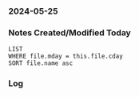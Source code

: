 ### 2024-05-25

### Notes Created/Modified Today
```dataview
LIST 
WHERE file.mday = this.file.cday
SORT file.name asc
```
### Log
